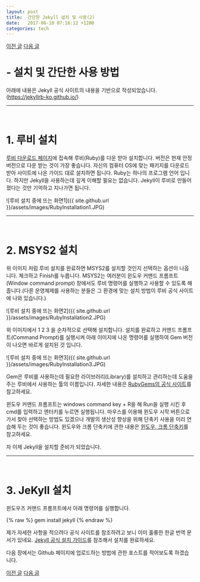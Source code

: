 ```yaml
---
layout: post
title:  간단한 Jekyll 설치 및 사용(2)
date:   2017-06-10 07:16:12 +1200
categories: tech
---
```


<a href="{{ site.github.url }}/tech/2017/06/10/JekyllInstallation1.html" class="page-change">이전 글</a>
<a href="{{ site.github.url }}/tech/2017/06/11/JekyllInstallation3.html" class="page-change">다음 글</a>

<h1>- 설치 및 간단한 사용 방법</h1>
아래에 내용은 Jekyll 공식 사이트의 내용을 기반으로 작성되었습니다.(<a href="https://jekyllrb-ko.github.io/">https://jekyllrb-ko.github.io/</a>)
<hr><br>

<h1>1. 루비 설치</h1>

<a href="https://www.ruby-lang.org/ko/downloads/">루비 다운로드 페이지</a>에 접속해 루비(Ruby)를 다운 받아 설치합니다. 버전은 현재 안정 버전으로 다운 받는 것이 가장 좋습니다. 자신의 컴퓨터 OS에 맞는 패키지를 다운로드 받아 사이트에 나온 가이드 대로 설치하면 됩니다. Ruby는 하나의 프로그램 언어 입니다. 하지만 Jekyll을 사용하는데 깊게 이해할 필요는 없습니다. Jekyll이 루비로 만들어 졌다는 것만 기억하고 지나가면 됩니다.

![루비 설치 중에 뜨는 화면1]({{ site.github.url }}/assets/images/RubyInstallation1.JPG)
<hr><br>

<h1>2. MSYS2 설치</h1>

위 이미지 처럼 루비 설치를 완료하면 MSYS2를 설치할 것인지 선택하는 옵션이 나옵니다. 체크하고 Finish를 누릅니다. MSYS2는 여러분이 윈도우 커맨드 프롬프트(Window command prompt) 창에서도 루비 명령어를 실행하고 사용할 수 있도록 해 줍니다.(다른 운영체제를 사용하는 분들은 그 환경에 맞는 설치 방법이 루비 공식 사이트에 나와 있습니다.)

![루비 설치 중에 뜨는 화면2]({{ site.github.url }}/assets/images/RubyInstallation2.JPG)

위 이미지에서 1 2 3 을 순차적으로 선택해 설치합니다. 설치를 완료하고 커맨드 프롬프트(Command Prompt)를 실행시켜 아래 이미지에 나온 명령어를 실행하여 Gem 버전이 나오면 바르게 설치된 것 입니다.

![루비 설치 중에 뜨는 화면3]({{ site.github.url }}/assets/images/RubyInstallation3.JPG)

Gem은 루비를 사용하는데 필요한 라이브러리(Library)를 설치하고 관리하는데 도움을 주는 루비에서 사용하는 툴의 이름입니다. 자세한 내용은 <a href="http://ruby-korea.github.io/rubygems-guides/what-is-a-gem/">RubyGems의 공식 사이트</a>를 참고하세요.

윈도우 커맨드 프롬프트는 windows command key + R을 해 Run을 실행 시킨 후 cmd를 입력하고 엔터키를 누르면 실행됩니다. 마우스를 이용해 윈도우 시작 버튼으로 가서 찾아 선택하는 방법도 있겠으나 개발의 생산성 향상을 위해 단축키 사용을 미리 연습해 두는 것이 좋습니다. 윈도우와 크롬 단축키에 관한 내용은 <a href="{{ site.github.url }}/tech/2017/06/11/WindowsChromeShortcut.html">윈도우, 크롬 단축키</a>를 참고하세요.

자 이제 Jekyll을 설치할 준비가 되었습니다.
<hr><br>

<h1>3. JeKyll 설치</h1>

윈도우즈 커맨드 프롬프트에서 아래 명령어를 실행합니다.

{% raw %}
gem install jekyll
{% endraw %}

제가 자세한 사항을 적으려다 공식 사이트를 참조하려고 보니 이미 훌륭한 한글 번역 문서가 있네요.
<a href="http://jekyllrb-ko.github.io/docs/installation/">Jekyll 공식 설치 가이드</a>를 참조해서 설치를 완료하세요.

다음 장에서는 Github 페이지에 업로드하는 방법에 관한 포스트를 적어보도록 하겠습니다.

<a href="{{ site.github.url }}/tech/2017/06/10/JekyllInstallation1.html" class="page-change">이전 글</a>
<a href="{{ site.github.url }}/tech/2017/06/11/JekyllInstallation3.html" class="page-change">다음 글</a>